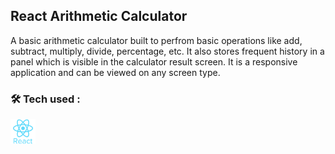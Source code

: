 ## React Arithmetic Calculator

A basic arithmetic calculator built to perfrom basic operations like add, subtract, multiply, divide, percentage, etc. It also stores frequent history in a panel which is visible in the calculator result screen. It is a responsive application and can be viewed on any screen type.

### 🛠️ Tech used :
<div>
  <img src="https://github.com/devicons/devicon/blob/master/icons/react/react-original-wordmark.svg" title="React" alt="React" width="40" height="40"/>&nbsp;
</div>
